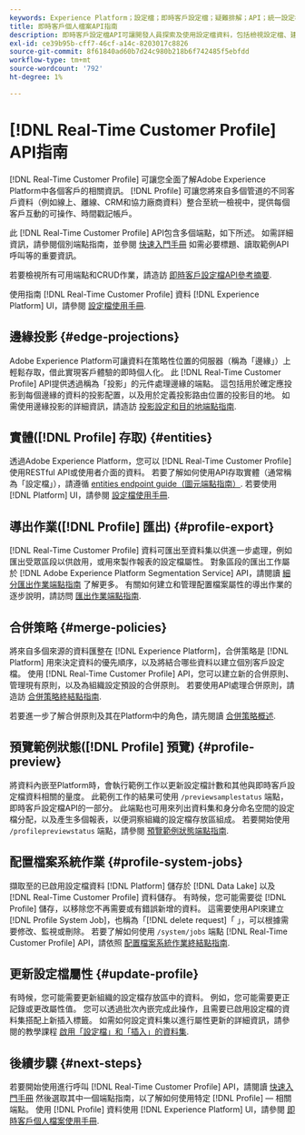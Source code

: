 ```yaml
---
keywords: Experience Platform；設定檔；即時客戶設定檔；疑難排解；API；統一設定檔；統一設定檔；統一；設定檔；rtcp；啟用設定檔；啟用設定檔
title: 即時客戶個人檔案API指南
description: 即時客戶設定檔API可讓開發人員探索及使用設定檔資料，包括檢視設定檔、建立和更新合併原則、匯出或範例設定檔資料，以及刪除不再需要或有錯誤新增的設定檔資料。 請遵循本指南以了解如何使用 API 執行關鍵作業。
exl-id: ce39b95b-cff7-46cf-a14c-8203017c8826
source-git-commit: 8f61840ad60b7d24c980b218b6f742485f5ebfdd
workflow-type: tm+mt
source-wordcount: '792'
ht-degree: 1%

---
```


# [!DNL Real-Time Customer Profile] API指南

[!DNL Real-Time Customer Profile] 可讓您全面了解Adobe Experience Platform中各個客戶的相關資訊。 [!DNL Profile] 可讓您將來自多個管道的不同客戶資料（例如線上、離線、CRM和協力廠商資料）整合至統一檢視中，提供每個客戶互動的可操作、時間戳記帳戶。

此 [!DNL Real-Time Customer Profile] API包含多個端點，如下所述。 如需詳細資訊，請參閱個別端點指南，並參閱 [快速入門手冊](getting-started.md) 如需必要標題、讀取範例API呼叫等的重要資訊。

若要檢視所有可用端點和CRUD作業，請造訪 [即時客戶設定檔API參考摘要](https://www.adobe.com/go/profile-apis-en).

使用指南 [!DNL Real-Time Customer Profile] 資料 [!DNL Experience Platform] UI，請參閱 [設定檔使用手冊](../ui/user-guide.md).

<!-- ## (Alpha) Computed attributes {#computed-attributes}

>[!IMPORTANT]
>
>Computed attribute functionality is in alpha and is not available to all users. Documentation and functionality are subject to change.

Computed attributes are functions used to aggregate event-level data into profile-level attributes. These functions are automatically computed so that they can be used across segmentation, activation, and personalization.

Each computed attribute contains an expression, or "rule", that evaluates incoming data and stores the resulting value in a profile attribute. These computations help you to easily answer questions related to things like lifetime purchase value, time between purchases, or number of application opens, without requiring you to manually perform complex calculations each time the information is needed. These computed attribute values can then be viewed in a profile, used to create a segment, or accessed through a number of different access patterns.

You can create, view, edit, and delete computed attributes using the `config/computedAttributes` endpoint. To learn how to use computed attributes, refer to the [computed attributes overview](../computed-attributes/overview.md). For API operations, visit the [computed attributes API endpoint guide](../computed-attributes/ca-api.md). -->

## 邊緣投影 {#edge-projections}

Adobe Experience Platform可讓資料在策略性位置的伺服器（稱為「邊緣」）上輕鬆存取，借此實現客戶體驗的即時個人化。 此 [!DNL Real-Time Customer Profile] API提供透過稱為「投影」的元件處理邊緣的端點。 這包括用於確定應投影到每個邊緣的資料的投影配置，以及用於定義投影路由位置的投影目的地。 如需使用邊緣投影的詳細資訊，請造訪 [投影設定和目的地端點指南](edge-projections.md).

## 實體([!DNL Profile] 存取) {#entities}

透過Adobe Experience Platform，您可以 [!DNL Real-Time Customer Profile] 使用RESTful API或使用者介面的資料。 若要了解如何使用API存取實體（通常稱為「設定檔」），請遵循 [entities endpoint guide（圖元端點指南）](entities.md). 若要使用 [!DNL Platform] UI，請參閱 [設定檔使用手冊](../ui/user-guide.md).

## 導出作業([!DNL Profile] 匯出) {#profile-export}

[!DNL Real-Time Customer Profile] 資料可匯出至資料集以供進一步處理，例如匯出受眾區段以供啟用，或用來製作報表的設定檔屬性。 對象區段的匯出工作屬於 [!DNL Adobe Experience Platform Segmentation Service] API，請閱讀 [細分匯出作業端點指南](../../profile/api/export-jobs.md) 了解更多。 有關如何建立和管理配置檔案屬性的導出作業的逐步說明，請訪問 [匯出作業端點指南](export-jobs.md).

## 合併策略 {#merge-policies}

將來自多個來源的資料匯整在 [!DNL Experience Platform]，合併策略是 [!DNL Platform] 用來決定資料的優先順序，以及將結合哪些資料以建立個別客戶設定檔。 使用 [!DNL Real-Time Customer Profile] API，您可以建立新的合併原則、管理現有原則，以及為組織設定預設的合併原則。 若要使用API處理合併原則，請造訪 [合併策略終結點指南](merge-policies.md).

若要進一步了解合併原則及其在Platform中的角色，請先閱讀 [合併策略概述](../merge-policies/overview.md).

## 預覽範例狀態([!DNL Profile] 預覽) {#profile-preview}

將資料內嵌至Platform時，會執行範例工作以更新設定檔計數和其他與即時客戶設定檔資料相關的量度。 此範例工作的結果可使用 `/previewsamplestatus` 端點，即時客戶設定檔API的一部分。 此端點也可用來列出資料集和身分命名空間的設定檔分配，以及產生多個報表，以便洞察組織的設定檔存放區組成。  若要開始使用 `/profilepreviewstatus` 端點，請參閱 [預覽範例狀態端點指南](preview-sample-status.md).

## 配置檔案系統作業 {#profile-system-jobs}

擷取至的已啟用設定檔資料 [!DNL Platform] 儲存於 [!DNL Data Lake] 以及 [!DNL Real-Time Customer Profile] 資料儲存。 有時候，您可能需要從 [!DNL Profile] 儲存，以移除您不再需要或有錯誤新增的資料。 這需要使用API來建立 [!DNL Profile System Job]，也稱為「[!DNL delete request]「 」，可以根據需要修改、監視或刪除。 若要了解如何使用 `/system/jobs` 端點 [!DNL Real-Time Customer Profile] API，請依照 [配置檔案系統作業終結點指南](profile-system-jobs.md).

## 更新設定檔屬性 {#update-profile}

有時候，您可能需要更新組織的設定檔存放區中的資料。 例如，您可能需要更正記錄或更改屬性值。 您可以透過批次內嵌完成此操作，且需要已啟用設定檔的資料集搭配上新插入標籤。 如需如何設定資料集以進行屬性更新的詳細資訊，請參閱的教學課程 [啟用「設定檔」和「插入」的資料集](../../catalog/datasets/enable-upsert.md).

## 後續步驟 {#next-steps}

若要開始使用進行呼叫 [!DNL Real-Time Customer Profile] API，請閱讀 [快速入門手冊](getting-started.md) 然後選取其中一個端點指南，以了解如何使用特定 [!DNL Profile] — 相關端點。 使用 [!DNL Profile] 資料使用 [!DNL Experience Platform] UI，請參閱 [即時客戶個人檔案使用手冊](../ui/user-guide.md).
